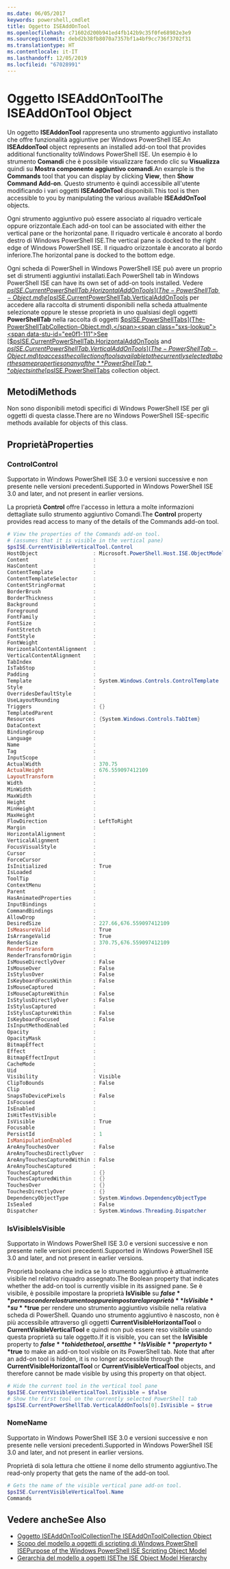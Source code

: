 ```yaml
---
ms.date: 06/05/2017
keywords: powershell,cmdlet
title: Oggetto ISEAddOnTool
ms.openlocfilehash: c71602d200b941ed4fb142b9c35f0fe68982e3e9
ms.sourcegitcommit: debd2b38fb8070a7357bf1a4bf9cc736f3702f31
ms.translationtype: HT
ms.contentlocale: it-IT
ms.lasthandoff: 12/05/2019
ms.locfileid: "67028991"
---
```

# <a name="the-iseaddontool-object"></a><span data-ttu-id="ee0f1-103">Oggetto ISEAddOnTool</span><span class="sxs-lookup"><span data-stu-id="ee0f1-103">The ISEAddOnTool Object</span></span>

<span data-ttu-id="ee0f1-104">Un oggetto **ISEAddonTool** rappresenta uno strumento aggiuntivo installato che offre funzionalità aggiuntive per Windows PowerShell ISE.</span><span class="sxs-lookup"><span data-stu-id="ee0f1-104">An **ISEAddonTool** object represents an installed add-on tool that provides additional functionality toWindows PowerShell ISE.</span></span> <span data-ttu-id="ee0f1-105">Un esempio è lo strumento **Comandi** che è possibile visualizzare facendo clic su **Visualizza** quindi su **Mostra componente aggiuntivo comandi**.</span><span class="sxs-lookup"><span data-stu-id="ee0f1-105">An example is the **Commands** tool that you can display by clicking **View**, then **Show Command Add-on**.</span></span> <span data-ttu-id="ee0f1-106">Questo strumento è quindi accessibile all'utente modificando i vari oggetti **ISEAddOnTool** disponibili.</span><span class="sxs-lookup"><span data-stu-id="ee0f1-106">This tool is then accessible to you by manipulating the various available **ISEAddOnTool** objects.</span></span>

<span data-ttu-id="ee0f1-107">Ogni strumento aggiuntivo può essere associato al riquadro verticale oppure orizzontale.</span><span class="sxs-lookup"><span data-stu-id="ee0f1-107">Each add-on tool can be associated with either the vertical pane or the horizontal pane.</span></span> <span data-ttu-id="ee0f1-108">Il riquadro verticale è ancorato al bordo destro di Windows PowerShell ISE.</span><span class="sxs-lookup"><span data-stu-id="ee0f1-108">The vertical pane is docked to the right edge of Windows PowerShell ISE.</span></span> <span data-ttu-id="ee0f1-109">Il riquadro orizzontale è ancorato al bordo inferiore.</span><span class="sxs-lookup"><span data-stu-id="ee0f1-109">The horizontal pane is docked to the bottom edge.</span></span>

<span data-ttu-id="ee0f1-110">Ogni scheda di PowerShell in Windows PowerShell ISE può avere un proprio set di strumenti aggiuntivi installati.</span><span class="sxs-lookup"><span data-stu-id="ee0f1-110">Each PowerShell tab in Windows PowerShell ISE can have its own set of add-on tools installed.</span></span> <span data-ttu-id="ee0f1-111">Vedere [$psISE.CurrentPowerShellTab.HorizontalAddOnTools](The-PowerShellTab-Object.md) e [$psISE.CurrentPowerShellTab.VerticalAddOnTools](The-PowerShellTab-Object.md) per accedere alla raccolta di strumenti disponibili nella scheda attualmente selezionate oppure le stesse proprietà in uno qualsiasi degli oggetti **PowerShellTab** nella raccolta di oggetti [$psISE.PowerShellTabs](The-PowerShellTabCollection-Object.md).</span><span class="sxs-lookup"><span data-stu-id="ee0f1-111">See [$psISE.CurrentPowerShellTab.HorizontalAddOnTools](The-PowerShellTab-Object.md) and [$psISE.CurrentPowerShellTab.VerticalAddOnTools](The-PowerShellTab-Object.md) to access the collection of tools available to the currently selected tab or the same properties on any of the **PowerShellTab** objects in the [$psISE.PowerShellTabs](The-PowerShellTabCollection-Object.md) collection object.</span></span>

## <a name="methods"></a><span data-ttu-id="ee0f1-112">Metodi</span><span class="sxs-lookup"><span data-stu-id="ee0f1-112">Methods</span></span>

<span data-ttu-id="ee0f1-113">Non sono disponibili metodi specifici di Windows PowerShell ISE per gli oggetti di questa classe.</span><span class="sxs-lookup"><span data-stu-id="ee0f1-113">There are no Windows PowerShell ISE-specific methods available for objects of this class.</span></span>

## <a name="properties"></a><span data-ttu-id="ee0f1-114">Proprietà</span><span class="sxs-lookup"><span data-stu-id="ee0f1-114">Properties</span></span>

### <a name="control"></a><span data-ttu-id="ee0f1-115">Control</span><span class="sxs-lookup"><span data-stu-id="ee0f1-115">Control</span></span>

<span data-ttu-id="ee0f1-116">Supportato in Windows PowerShell ISE 3.0 e versioni successive e non presente nelle versioni precedenti.</span><span class="sxs-lookup"><span data-stu-id="ee0f1-116">Supported in Windows PowerShell ISE 3.0 and later, and not present in earlier versions.</span></span>

<span data-ttu-id="ee0f1-117">La proprietà **Control** offre l'accesso in lettura a molte informazioni dettagliate sullo strumento aggiuntivo Comandi.</span><span class="sxs-lookup"><span data-stu-id="ee0f1-117">The **Control** property provides read access to many of the details of the Commands add-on tool.</span></span>

```powershell
# View the properties of the Commands add-on tool.
# (assumes that it is visible in the vertical pane)
$psISE.CurrentVisibleVerticalTool.Control
HostObject                  : Microsoft.PowerShell.Host.ISE.ObjectModelRoot
Content                     :
HasContent                  :
ContentTemplate             :
ContentTemplateSelector     :
ContentStringFormat         :
BorderBrush                 :
BorderThickness             :
Background                  :
Foreground                  :
FontFamily                  :
FontSize                    :
FontStretch                 :
FontStyle                   :
FontWeight                  :
HorizontalContentAlignment  :
VerticalContentAlignment    :
TabIndex                    :
IsTabStop                   :
Padding                     :
Template                    : System.Windows.Controls.ControlTemplate
Style                       :
OverridesDefaultStyle       :
UseLayoutRounding           :
Triggers                    : {}
TemplatedParent             :
Resources                   : {System.Windows.Controls.TabItem}
DataContext                 :
BindingGroup                :
Language                    :
Name                        :
Tag                         :
InputScope                  :
ActualWidth                 : 370.75
ActualHeight                : 676.559097412109
LayoutTransform             :
Width                       :
MinWidth                    :
MaxWidth                    :
Height                      :
MinHeight                   :
MaxHeight                   :
FlowDirection               : LeftToRight
Margin                      :
HorizontalAlignment         :
VerticalAlignment           :
FocusVisualStyle            :
Cursor                      :
ForceCursor                 :
IsInitialized               : True
IsLoaded                    :
ToolTip                     :
ContextMenu                 :
Parent                      :
HasAnimatedProperties       :
InputBindings               :
CommandBindings             :
AllowDrop                   :
DesiredSize                 : 227.66,676.559097412109
IsMeasureValid              : True
IsArrangeValid              : True
RenderSize                  : 370.75,676.559097412109
RenderTransform             :
RenderTransformOrigin       :
IsMouseDirectlyOver         : False
IsMouseOver                 : False
IsStylusOver                : False
IsKeyboardFocusWithin       : False
IsMouseCaptured             :
IsMouseCaptureWithin        : False
IsStylusDirectlyOver        : False
IsStylusCaptured            :
IsStylusCaptureWithin       : False
IsKeyboardFocused           : False
IsInputMethodEnabled        :
Opacity                     :
OpacityMask                 :
BitmapEffect                :
Effect                      :
BitmapEffectInput           :
CacheMode                   :
Uid                         :
Visibility                  : Visible
ClipToBounds                : False
Clip                        :
SnapsToDevicePixels         : False
IsFocused                   :
IsEnabled                   :
IsHitTestVisible            :
IsVisible                   : True
Focusable                   :
PersistId                   : 1
IsManipulationEnabled       :
AreAnyTouchesOver           : False
AreAnyTouchesDirectlyOver   :
AreAnyTouchesCapturedWithin : False
AreAnyTouchesCaptured       :
TouchesCaptured             : {}
TouchesCapturedWithin       : {}
TouchesOver                 : {}
TouchesDirectlyOver         : {}
DependencyObjectType        : System.Windows.DependencyObjectType
IsSealed                    : False
Dispatcher                  : System.Windows.Threading.Dispatcher
```

### <a name="isvisible"></a><span data-ttu-id="ee0f1-118">IsVisible</span><span class="sxs-lookup"><span data-stu-id="ee0f1-118">IsVisible</span></span>

<span data-ttu-id="ee0f1-119">Supportato in Windows PowerShell ISE 3.0 e versioni successive e non presente nelle versioni precedenti.</span><span class="sxs-lookup"><span data-stu-id="ee0f1-119">Supported in Windows PowerShell ISE 3.0 and later, and not present in earlier versions.</span></span>

<span data-ttu-id="ee0f1-120">Proprietà booleana che indica se lo strumento aggiuntivo è attualmente visibile nel relativo riquadro assegnato.</span><span class="sxs-lookup"><span data-stu-id="ee0f1-120">The Boolean property that indicates whether the add-on tool is currently visible in its assigned pane.</span></span> <span data-ttu-id="ee0f1-121">Se è visibile, è possibile impostare la proprietà **IsVisible** su **$false** per nascondere lo strumento oppure impostare la proprietà **IsVisible** su **$true** per rendere uno strumento aggiuntivo visibile nella relativa scheda di PowerShell. Quando uno strumento aggiuntivo è nascosto, non è più accessibile attraverso gli oggetti **CurrentVisibleHorizontalTool** o **CurrentVisibleVerticalTool** e quindi non può essere reso visibile usando questa proprietà su tale oggetto.</span><span class="sxs-lookup"><span data-stu-id="ee0f1-121">If it is visible, you can set the **IsVisible** property to **$false** to hide the tool, or set the **IsVisible** property to **$true** to make an add-on tool visible on its PowerShell tab. Note that after an add-on tool is hidden, it is no longer accessible through the **CurrentVisibleHorizontalTool** or **CurrentVisibleVerticalTool** objects, and therefore cannot be made visible by using this property on that object.</span></span>

```powershell
# Hide the current tool in the vertical tool pane
$psISE.CurrentVisibleVerticalTool.IsVisible = $false
# Show the first tool on the currently selected PowerShell tab
$psISE.CurrentPowerShellTab.VerticalAddOnTools[0].IsVisible = $true
```

### <a name="name"></a><span data-ttu-id="ee0f1-122">Nome</span><span class="sxs-lookup"><span data-stu-id="ee0f1-122">Name</span></span>

<span data-ttu-id="ee0f1-123">Supportato in Windows PowerShell ISE 3.0 e versioni successive e non presente nelle versioni precedenti.</span><span class="sxs-lookup"><span data-stu-id="ee0f1-123">Supported in Windows PowerShell ISE 3.0 and later, and not present in earlier versions.</span></span>

<span data-ttu-id="ee0f1-124">Proprietà di sola lettura che ottiene il nome dello strumento aggiuntivo.</span><span class="sxs-lookup"><span data-stu-id="ee0f1-124">The read-only property that gets the name of the add-on tool.</span></span>

```powershell
# Gets the name of the visible vertical pane add-on tool.
$psISE.CurrentVisibleVerticalTool.Name
Commands
```

## <a name="see-also"></a><span data-ttu-id="ee0f1-125">Vedere anche</span><span class="sxs-lookup"><span data-stu-id="ee0f1-125">See Also</span></span>

- [<span data-ttu-id="ee0f1-126">Oggetto ISEAddOnToolCollection</span><span class="sxs-lookup"><span data-stu-id="ee0f1-126">The ISEAddOnToolCollection Object</span></span>](The-ISEAddOnToolCollection-Object.md)
- [<span data-ttu-id="ee0f1-127">Scopo del modello a oggetti di scripting di Windows PowerShell ISE</span><span class="sxs-lookup"><span data-stu-id="ee0f1-127">Purpose of the Windows PowerShell ISE Scripting Object Model</span></span>](Purpose-of-the-Windows-PowerShell-ISE-Scripting-Object-Model.md)
- [<span data-ttu-id="ee0f1-128">Gerarchia del modello a oggetti ISE</span><span class="sxs-lookup"><span data-stu-id="ee0f1-128">The ISE Object Model Hierarchy</span></span>](The-ISE-Object-Model-Hierarchy.md)
